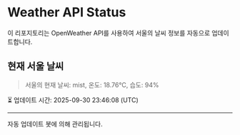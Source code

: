 
# Weather API Status

이 리포지토리는 OpenWeather API를 사용하여 서울의 날씨 정보를 자동으로 업데이트합니다.

## 현재 서울 날씨
> 서울의 현재 날씨: mist, 온도: 18.76°C, 습도: 94%

⏳ 업데이트 시간: 2025-09-30 23:46:08 (UTC)

---
자동 업데이트 봇에 의해 관리됩니다.
